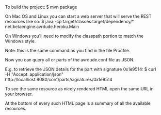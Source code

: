 To build the project:
    $ mvn package

On Mac OS and Linux you can start a web server that will serve the REST resources like so:
    $ java -cp target/classes:target/dependency/* net.betaengine.avrdude.heroku.Main

On Windows you'll need to modify the classpath portion to match the Windows style.

Note: this is the same command as you find in the file Procfile.

Now you can query all or parts of the avrdude.conf file as JSON.

E.g. to retrieve the JSON details for the part with signature 0x1e9514:
    $ curl -H "Accept: application/json" http://localhost:8080/conf/parts/signatures/0x1e9514

To see the same resource as nicely rendered HTML open the same URL in your browser.

At the bottom of every such HTML page is a summary of all the available resources.

